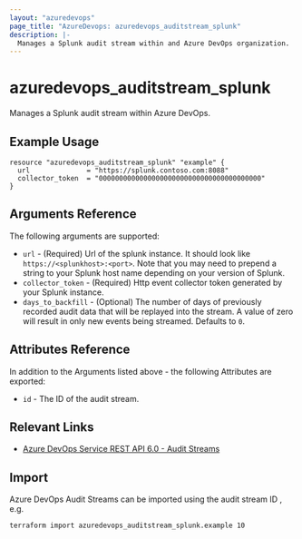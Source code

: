 ```yaml
---
layout: "azuredevops"
page_title: "AzureDevops: azuredevops_auditstream_splunk"
description: |-
  Manages a Splunk audit stream within and Azure DevOps organization.
---
```


# azuredevops_auditstream_splunk

Manages a Splunk audit stream within Azure DevOps.

## Example Usage

```hcl
resource "azuredevops_auditstream_splunk" "example" {
  url              = "https://splunk.contoso.com:8088"
  collector_token  = "0000000000000000000000000000000000000000"
}
```

## Arguments Reference

The following arguments are supported:

- `url` - (Required) Url of the splunk instance. It should look like `https://<splunkhost>:<port>`. Note that you may need to prepend a string to your Splunk host name depending on your version of Splunk.
- `collector_token` - (Required) Http event collector token generated by your Splunk instance.
- `days_to_backfill` - (Optional) The number of days of previously recorded audit data that will be replayed into the stream. A value of zero will result in only new events being streamed. Defaults to `0`.

## Attributes Reference

In addition to the Arguments listed above - the following Attributes are exported:

- `id` - The ID of the audit stream.

## Relevant Links

- [Azure DevOps Service REST API 6.0 - Audit Streams](https://docs.microsoft.com/en-us/rest/api/azure/devops/audit/?view=azure-devops-rest-6.0)

## Import

Azure DevOps Audit Streams can be imported using the audit stream ID , e.g.

```shell
terraform import azuredevops_auditstream_splunk.example 10
```
